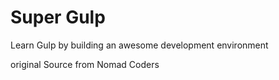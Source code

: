 # Super Gulp

Learn Gulp by building an awesome development environment

original Source from Nomad Coders

